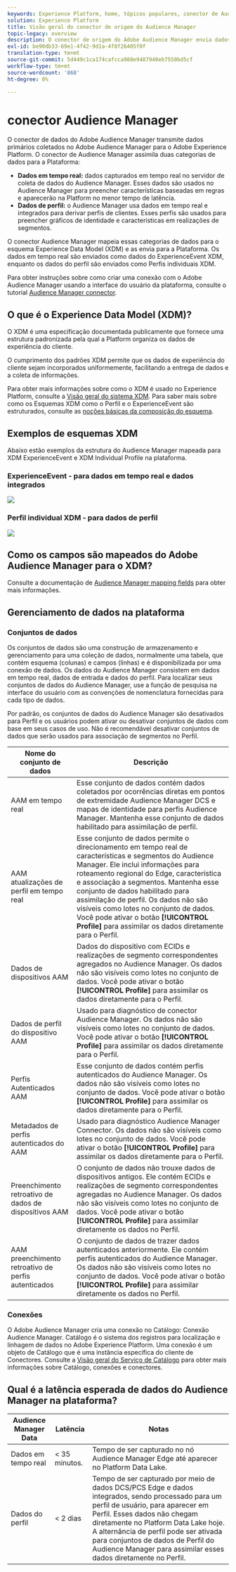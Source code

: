 ```yaml
---
keywords: Experience Platform, home, tópicos populares, conector de Audience Manager, Audience Manager, audience manager
solution: Experience Platform
title: Visão geral do conector de origem do Audience Manager
topic-legacy: overview
description: O conector de origem do Adobe Audience Manager envia dados primários coletados no Audience Manager para o Adobe Experience Platform.
exl-id: be90db33-69e1-4f42-9d1a-4f8f26405f0f
translation-type: tm+mt
source-git-commit: 5d449c1ca174cafcca988e9487940eb7550bd5cf
workflow-type: tm+mt
source-wordcount: '868'
ht-degree: 0%

---
```


# conector Audience Manager

O conector de dados do Adobe Audience Manager transmite dados primários coletados no Adobe Audience Manager para o Adobe Experience Platform. O conector de Audience Manager assimila duas categorias de dados para a Plataforma:

- **Dados em tempo real:** dados capturados em tempo real no servidor de coleta de dados do Audience Manager. Esses dados são usados no Audience Manager para preencher características baseadas em regras e aparecerão na Platform no menor tempo de latência.
- **Dados de perfil:** o Audience Manager usa dados em tempo real e integrados para derivar perfis de clientes. Esses perfis são usados para preencher gráficos de identidade e características em realizações de segmentos.

O conector Audience Manager mapeia essas categorias de dados para o esquema Experience Data Model (XDM) e as envia para a Plataforma. Os dados em tempo real são enviados como dados do ExperienceEvent XDM, enquanto os dados do perfil são enviados como Perfis individuais XDM.

Para obter instruções sobre como criar uma conexão com o Adobe Audience Manager usando a interface do usuário da plataforma, consulte o tutorial [Audience Manager connector](../../tutorials/ui/create/adobe-applications/audience-manager.md).

## O que é o Experience Data Model (XDM)?

O XDM é uma especificação documentada publicamente que fornece uma estrutura padronizada pela qual a Platform organiza os dados de experiência do cliente.

O cumprimento dos padrões XDM permite que os dados de experiência do cliente sejam incorporados uniformemente, facilitando a entrega de dados e a coleta de informações.

Para obter mais informações sobre como o XDM é usado no Experience Platform, consulte a [Visão geral do sistema XDM](../../../xdm/home.md). Para saber mais sobre como os Esquemas XDM como o Perfil e o ExperienceEvent são estruturados, consulte as [noções básicas da composição do esquema](../../../xdm/schema/composition.md).

## Exemplos de esquemas XDM

Abaixo estão exemplos da estrutura do Audience Manager mapeada para XDM ExperienceEvent e XDM Individual Profile na plataforma.

### ExperienceEvent - para dados em tempo real e dados integrados

![](images/aam-experience-events-for-dcs-and-onboarding-data.png)

### Perfil individual XDM - para dados de perfil

![](images/aam-profile-xdm-for-profile-data.png)

## Como os campos são mapeados do Adobe Audience Manager para o XDM?

Consulte a documentação de [Audience Manager mapping fields](./mapping/audience-manager.md) para obter mais informações.

## Gerenciamento de dados na plataforma

### Conjuntos de dados

Os conjuntos de dados são uma construção de armazenamento e gerenciamento para uma coleção de dados, normalmente uma tabela, que contém esquema (colunas) e campos (linhas) e é disponibilizada por uma conexão de dados. Os dados do Audience Manager consistem em dados em tempo real, dados de entrada e dados do perfil. Para localizar seus conjuntos de dados do Audience Manager, use a função de pesquisa na interface do usuário com as convenções de nomenclatura fornecidas para cada tipo de dados.

Por padrão, os conjuntos de dados do Audience Manager são desativados para Perfil e os usuários podem ativar ou desativar conjuntos de dados com base em seus casos de uso. Não é recomendável desativar conjuntos de dados que serão usados para associação de segmentos no Perfil.

| Nome do conjunto de dados | Descrição |
| ------------ | ----------- |
| AAM em tempo real | Esse conjunto de dados contém dados coletados por ocorrências diretas em pontos de extremidade Audience Manager DCS e mapas de identidade para perfis Audience Manager. Mantenha esse conjunto de dados habilitado para assimilação de perfil. |
| AAM atualizações de perfil em tempo real | Esse conjunto de dados permite o direcionamento em tempo real de características e segmentos do Audience Manager. Ele inclui informações para roteamento regional do Edge, característica e associação a segmentos. Mantenha esse conjunto de dados habilitado para assimilação de perfil. Os dados não são visíveis como lotes no conjunto de dados. Você pode ativar o botão **[!UICONTROL Profile]** para assimilar os dados diretamente para o Perfil. |
| Dados de dispositivos AAM | Dados do dispositivo com ECIDs e realizações de segmento correspondentes agregados no Audience Manager. Os dados não são visíveis como lotes no conjunto de dados. Você pode ativar o botão **[!UICONTROL Profile]** para assimilar os dados diretamente para o Perfil. |
| Dados de perfil do dispositivo AAM | Usado para diagnóstico de conector Audience Manager. Os dados não são visíveis como lotes no conjunto de dados. Você pode ativar o botão **[!UICONTROL Profile]** para assimilar os dados diretamente para o Perfil. |
| Perfis Autenticados AAM | Esse conjunto de dados contém perfis autenticados do Audience Manager. Os dados não são visíveis como lotes no conjunto de dados. Você pode ativar o botão **[!UICONTROL Profile]** para assimilar os dados diretamente para o Perfil. |
| Metadados de perfis autenticados do AAM | Usado para diagnóstico Audience Manager Connector. Os dados não são visíveis como lotes no conjunto de dados. Você pode ativar o botão **[!UICONTROL Profile]** para assimilar os dados diretamente para o Perfil. |
| Preenchimento retroativo de dados de dispositivos AAM | O conjunto de dados não trouxe dados de dispositivos antigos. Ele contém ECIDs e realizações de segmento correspondentes agregadas no Audience Manager. Os dados não são visíveis como lotes no conjunto de dados. Você pode ativar o botão **[!UICONTROL Profile]** para assimilar diretamente os dados no Perfil. |
| AAM preenchimento retroativo de perfis autenticados | O conjunto de dados de trazer dados autenticados anteriormente. Ele contém perfis autenticados do Audience Manager. Os dados não são visíveis como lotes no conjunto de dados. Você pode ativar o botão **[!UICONTROL Profile]** para assimilar diretamente os dados no Perfil. |

### Conexões

O Adobe Audience Manager cria uma conexão no Catálogo: Conexão Audience Manager. Catálogo é o sistema dos registros para localização e linhagem de dados no Adobe Experience Platform. Uma conexão é um objeto de Catálogo que é uma instância específica do cliente de Conectores. Consulte a [Visão geral do Serviço de Catálogo](../../../catalog/home.md) para obter mais informações sobre Catálogo, conexões e conectores.

## Qual é a latência esperada de dados do Audience Manager na plataforma?

| Audience Manager Data | Latência | Notas |
| --- | --- | --- |
| Dados em tempo real | &lt; 35 minutos. | Tempo de ser capturado no nó Audience Manager Edge até aparecer no Platform Data Lake. |
| Dados do perfil | &lt; 2 dias | Tempo de ser capturado por meio de dados DCS/PCS Edge e dados integrados, sendo processado para um perfil de usuário, para aparecer em Perfil. Esses dados não chegam diretamente no Platform Data Lake hoje. A alternância de perfil pode ser ativada para conjuntos de dados de Perfil do Audience Manager para assimilar esses dados diretamente no Perfil. |

